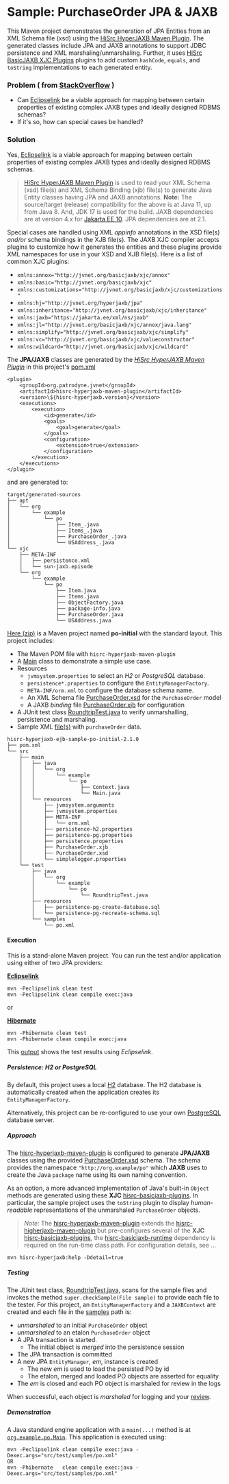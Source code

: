 # Sample: PurchaseOrder JPA & JAXB

This Maven project demonstrates the generation of JPA Entities from an XML Schema file (xsd) using the [HiSrc HyperJAXB Maven Plugin][9]. The generated classes include JPA and JAXB annotations to support JDBC persistence and XML marshaling/unmarshaling. Further, it uses [HiSrc BasicJAXB XJC Plugins][10] plugins to add custom `hashCode`, `equals`, and `toString` implementations to each generated entity.

### Problem ( from [StackOverflow](https://stackoverflow.com/questions/30086493/) )

+ Can [Eclipselink][15] be a viable approach for mapping between certain properties of existing complex JAXB types and ideally designed RDBMS schemas?
+ If it's so, how can special cases be handled?

### Solution

Yes, [Eclipselink][15] is a viable approach for mapping between certain properties of existing complex JAXB types and ideally designed RDBMS schemas. 

> [HiSrc HyperJAXB Maven Plugin][9] is used to read your XML Schema (xsd) file(s) and XML Schema Binding (xjb) file(s) to generate Java Entity classes having JPA and JAXB annotations. **Note:** The source/target (release) compatibility for the above is at Java 11, up from Java 8. And, JDK 17 is used for the build. JAXB dependencies are at version 4.x for [Jakarta EE 10][12]. JPA dependencies are at 2.1.

Special cases are handled using XML *appinfo* annotations in the XSD file(s) *and/or* schema bindings in the XJB file(s). The JAXB XJC compiler accepts plugins to customize how it generates the entities and these plugins provide XML namespaces for use in your XSD and XJB file(s). Here is a list of common XJC plugins:

+ `xmlns:annox="http://jvnet.org/basicjaxb/xjc/annox"`
+ `xmlns:basic="http://jvnet.org/basicjaxb/xjc"`
+ `xmlns:customizations="http://jvnet.org/basicjaxb/xjc/customizations"`
+ `xmlns:hj="http://jvnet.org/hyperjaxb/jpa"`
+ `xmlns:inheritance="http://jvnet.org/basicjaxb/xjc/inheritance"`
+ `xmlns:jaxb="https://jakarta.ee/xml/ns/jaxb"`
+ `xmlns:jl="http://jvnet.org/basicjaxb/xjc/annox/java.lang"`
+ `xmlns:simplify="http://jvnet.org/basicjaxb/xjc/simplify"`
+ `xmlns:vc="http://jvnet.org/basicjaxb/xjc/valueconstructor"`
+ `xmlns:wildcard="http://jvnet.org/basicjaxb/xjc/wildcard"`

The **JPA/JAXB** classes are generated by the [*HiSrc HyperJAXB Maven Plugin*][9] in this project's [pom.xml][3]

~~~
<plugin>
    <groupId>org.patrodyne.jvnet</groupId>
    <artifactId>hisrc-hyperjaxb-maven-plugin</artifactId>
    <version>\${hisrc-hyperjaxb.version}</version>
    <executions>
        <execution>
            <id>generate</id>
            <goals>
                <goal>generate</goal>
            </goals>
            <configuration>
                <extension>true</extension>
            </configuration>
        </execution>
    </executions>
</plugin>
~~~

and are generated to:

~~~
target/generated-sources
├── apt
│   └── org
│       └── example
│           └── po
│               ├── Item_.java
│               ├── Items_.java
│               ├── PurchaseOrder_.java
│               └── USAddress_.java
└── xjc
    ├── META-INF
    │   ├── persistence.xml
    │   └── sun-jaxb.episode
    └── org
        └── example
            └── po
                ├── Item.java
                ├── Items.java
                ├── ObjectFactory.java
                ├── package-info.java
                ├── PurchaseOrder.java
                └── USAddress.java

~~~

[Here (zip)][1] is a Maven project named **po-initial** with the standard layout. This project includes:

+ The Maven POM file with `hisrc-hyperjaxb-maven-plugin`
+ A [Main][11] class to demonstrate a simple use case.
+ Resources
    + `jvmsystem.properties` to select an *H2* or *PostgreSQL* database.
    + `persistence*.properties` to configure the `EntityManagerFactory`.
    + `META-INF/orm.xml` to configure the database schema name.
    + An XML Schema file [PurchaseOrder.xsd][4] for the `PurchaseOrder` model
    + A JAXB *binding* file [PurchaseOrder.xjb][6] for configuration
+ A JUnit test class [RoundtripTest.java][7] to verify unmarshalling, persistence and marshaling.
+ Sample XML [file(s)][8] with `purchaseOrder` data.

~~~
hisrc-hyperjaxb-ejb-sample-po-initial-2.1.0
├── pom.xml
└── src
    ├── main
    │   ├── java
    │   │   └── org
    │   │       └── example
    │   │           └── po
    │   │               ├── Context.java
    │   │               └── Main.java
    │   └── resources
    │       ├── jvmsystem.arguments
    │       ├── jvmsystem.properties
    │       ├── META-INF
    │       │   └── orm.xml
    │       ├── persistence-h2.properties
    │       ├── persistence-pg.properties
    │       ├── persistence.properties
    │       ├── PurchaseOrder.xjb
    │       ├── PurchaseOrder.xsd
    │       └── simplelogger.properties
    └── test
        ├── java
        │   └── org
        │       └── example
        │           └── po
        │               └── RoundtripTest.java
        ├── resources
        │   ├── persistence-pg-create-database.sql
        │   └── persistence-pg-recreate-schema.sql
        └── samples
            └── po.xml
~~~

#### Execution

This is a stand-alone Maven project. You can run the test and/or application using either of two JPA providers:

**[Eclipselink][15]**
~~~
mvn -Peclipselink clean test
mvn -Peclipselink clean compile exec:java
~~~

or

**[Hibernate][16]**
~~~
mvn -Phibernate clean test
mvn -Phibernate clean compile exec:java
~~~

This [output][2] shows the test results using *Eclipselink*.

##### Persistence: H2 or PostgreSQL

By default, this project uses a local [H2][13] database. The H2 database is automatically created when the application creates its `EntityManagerFactory`.

Alternatively, this project can be re-configured to use your own [PostgreSQL][14] database server.

##### Approach

The [hisrc-hyperjaxb-maven-plugin][9] is configured to generate **JPA/JAXB** classes using the provided [PurchaseOrder.xsd][4] schema. The schema provides the namespace `"http://org.example/po"` which **JAXB** uses to create the Java `package` name using its own naming convention.

As an option, a more advanced implementation of Java's built-in `Object` methods are generated using these **XJC** [hisrc-basicjaxb-plugins][10]. In particular, the sample project uses the `toString` plugin to display *human-readable* representations of the unmarshaled `PurchaseOrder` objects.

> *Note:* The [hisrc-hyperjaxb-maven-plugin][9] extends the [hisrc-higherjaxb-maven-plugin][17] but pre-configures several of the **XJC** [hisrc-basicjaxb-plugins][10], the [hisrc-basicjaxb-runtime][10] dependency is required on the run-time class path. For configuration details, see ...

~~~
mvn hisrc-hyperjaxb:help -Ddetail=true
~~~

##### Testing

The JUnit test class, [RoundtripTest.java][7], scans for the sample files and invokes the method `super.checkSample(File sample)` to provide each file to the tester. For this project, an `EntityManagerFactory` and a `JAXBContext` are created and each file in the [samples][8] path is:

+ *unmarshaled* to an initial `PurchaseOrder` object
+ *unmarshaled* to an etalon `PurchaseOrder` object
+ A JPA transaction is started.
    + The initial object is *merged* into the persistence session
+ The JPA transaction is committed
+ A new JPA `EntityManager`, *em*, instance is created
    + The new *em* is used to load the persisted PO by id
    + The etalon, merged and loaded PO objects are asserted for equality
+ The *em* is closed and each PO object is marshaled for review in the logs

When successful, each object is *marshaled* for logging and your [review][2].

##### Demonstration

A Java standard engine application with a `main(...)` method is at [`org.example.po.Main`][11]. This application is executed using:

~~~
mvn -Peclipselink clean compile exec:java -Dexec.args="src/test/samples/po.xml"
OR
mvn -Phibernate   clean compile exec:java -Dexec.args="src/test/samples/po.xml"
~~~

<!-- References -->

[1]: https://github.com/patrodyne/hisrc-hyperjaxb/releases/download/2.1.0/hisrc-hyperjaxb-sample-po-initial-2.1.0-mvn-src.zip
[2]: https://github.com/patrodyne/hisrc-hyperjaxb/blob/master/ejb/assembly/samples/po-initial/OUTPUT.txt
[3]: https://github.com/patrodyne/hisrc-hyperjaxb/blob/master/ejb/assembly/samples/po-initial/project-pom.xml
[4]: https://github.com/patrodyne/hisrc-hyperjaxb/blob/master/ejb/assembly/samples/po-initial/src/main/resources/PurchaseOrder.xsd
[5]: https://github.com/patrodyne/hisrc-hyperjaxb/blob/master/ejb/assembly/samples/po-initial/src/test/samples/po.xml
[6]: https://github.com/patrodyne/hisrc-hyperjaxb/blob/master/ejb/assembly/samples/po-initial/src/main/resources/PurchaseOrder.xjb
[7]: https://github.com/patrodyne/hisrc-hyperjaxb/blob/master/ejb/assembly/samples/po-initial/src/test/java/org/example/po/RoundtripTest.java
[8]: https://github.com/patrodyne/hisrc-hyperjaxb/tree/master/ejb/assembly/samples/po-initial/src/test/samples
[9]: https://github.com/patrodyne/hisrc-hyperjaxb#readme
[10]: https://github.com/patrodyne/hisrc-basicjaxb#readme
[11]: https://github.com/patrodyne/hisrc-hyperjaxb/blob/master/ejb/assembly/samples/po-initial/src/main/java/org/example/po/Main.java
[12]: https://jakarta.ee/specifications/xml-binding/
[13]: https://www.h2database.com/
[14]: https://www.postgresql.org/
[15]: https://www.eclipse.org/eclipselink/
[16]: https://hibernate.org/orm/
[17]: https://github.com/patrodyne/hisrc-higherjaxb#readme
